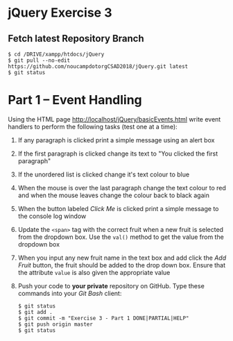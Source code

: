 # jQuery Exercise 3

## Fetch latest Repository Branch

```
$ cd /DRIVE/xampp/htdocs/jQuery
$ git pull --no-edit https://github.com/noucampdotorgCSAD2018/jQuery.git latest
$ git status

```


# Part 1 – Event Handling

Using the HTML page [http://localhost/jQuery/basicEvents.html](http://localhost/jQuery/basicEvents.html) write event handlers to perform the following tasks (test one at a time):

1.	If any paragraph is clicked print a simple message using an alert box

1.	If the first paragraph is clicked change its text to "You clicked the first paragraph"

1.	If the unordered list is clicked change it's text colour to blue

1.	When the mouse is over the last paragraph change the text colour to red and when the mouse leaves change the colour back to black again

1.	When the button labeled *Click Me* is clicked print a simple message to the console log window

1.	Update the ``<span>`` tag with the correct fruit when a new fruit is selected from the dropdown box.  Use the ``val()`` method to get the value from the dropdown box

1.	When you input any new fruit name in the text box and add click the *Add Fruit* button, the fruit should be added to the drop down box.  Ensure that the attribute ``value`` is also given the appropriate value

1.	Push your code to **your private** repository on GitHub.  Type these commands into your *Git Bash* client:

	```
	$ git status
	$ git add .
	$ git commit -m "Exercise 3 - Part 1 DONE|PARTIAL|HELP"
	$ git push origin master
	$ git status

	```
